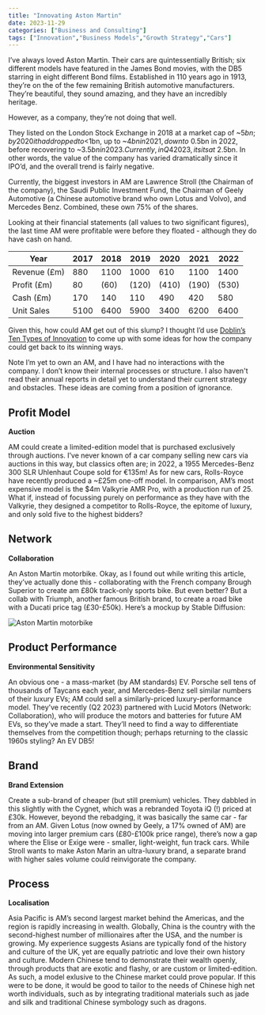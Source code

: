 ```yaml
---
title: "Innovating Aston Martin"
date: 2023-11-29
categories: ["Business and Consulting"]
tags: ["Innovation","Business Models","Growth Strategy","Cars"]
---
```

I’ve always loved Aston Martin. Their cars are quintessentially British; six different models have featured in the James Bond movies, with the DB5 starring in eight different Bond films. Established in 110 years ago in 1913, they’re on the of the few remaining British automotive manufacturers. They’re beautiful, they sound amazing, and they have an incredibly heritage.

However, as a company, they’re not doing that well.

They listed on the London Stock Exchange in 2018 at a market cap of ~$5bn; by 2020 it had dropped to <$1bn, up to ~$4bn in 2021, down to ~$0.5bn in 2022, before recovering to ~$3.5bn in 2023. Currently, in Q4 2023, it sits at ~$2.5bn. In other words, the value of the company has varied dramatically since it IPO’d, and the overall trend is fairly negative.

Currently, the biggest investors in AM are Lawrence Stroll (the Chairman of the company), the Saudi Public Investment Fund, the Chairman of Geely Automotive (a Chinese automotive brand who own Lotus and Volvo), and Mercedes Benz. Combined, these own 75% of the shares.

Looking at their financial statements (all values to two significant figures), the last time AM were profitable were before they floated - although they do have cash on hand.

| Year | 2017 | 2018 | 2019 | 2020 | 2021 | 2022 |
| --- | --- | --- | --- | --- | --- | --- |
| Revenue (£m) | 880 | 1100 | 1000 | 610 | 1100 | 1400 |
| Profit (£m) | 80 | (60) | (120) | (410) | (190) | (530) |
| Cash (£m) | 170 | 140 | 110 | 490 | 420 | 580 |
| Unit Sales | 5100 | 6400 | 5900 | 3400 | 6200 | 6400 |

Given this, how could AM get out of this slump? I thought I’d use [Doblin’s Ten Types of Innovation](https://www.jamesgibbins.com/posts/ten-types-of-innovation/) to come up with some ideas for how the company could get back to its winning ways.

Note I’m yet to own an AM, and I have had no interactions with the company. I don’t know their internal processes or structure. I also haven't read their annual reports in detail yet to understand their current strategy and obstacles. These ideas are coming from a position of ignorance.

## Profit Model

**Auction**

AM could create a limited-edition model that is purchased exclusively through auctions. I’ve never known of a car company selling new cars via auctions in this way, but classics often are; in 2022, a 1955 Mercedes-Benz 300 SLR Uhlenhaut Coupe sold for €135m! As for new cars, Rolls-Royce have recently produced a ~£25m one-off model. In comparison, AM’s most expensive model is the $4m Valkyrie AMR Pro, with a production run of 25. What if, instead of focussing purely on performance as they have with the Valkyrie, they designed a competitor to Rolls-Royce, the epitome of luxury, and only sold five to the highest bidders?

## Network

**Collaboration**

An Aston Martin motorbike. Okay, as I found out while writing this article, they’ve actually done this - collaborating with the French company Brough Superior to create am £80k track-only sports bike. But even better? But a collab with Triumph, another famous British brand, to create a road bike with a Ducati price tag (£30-£50k). Here’s a mockup by Stable Diffusion:

![Aston Martin motorbike](/images/old/innovating-aston-martin.png)

## Product Performance

**Environmental Sensitivity**

An obvious one - a mass-market (by AM standards) EV. Porsche sell tens of thousands of Taycans each year, and Mercedes-Benz sell similar numbers of their luxury EVs; AM could sell a similarly-priced luxury-performance model. They’ve recently (Q2 2023) partnered with Lucid Motors (Network: Collaboration), who will produce the motors and batteries for future AM EVs, so they’ve made a start. They’ll need to find a way to differentiate themselves from the competition though; perhaps returning to the classic 1960s styling? An EV DB5!

## Brand

**Brand Extension**

Create a sub-brand of cheaper (but still premium) vehicles. They dabbled in this slightly with the Cygnet, which was a rebranded Toyota iQ (!) priced at £30k. However, beyond the rebadging, it was basically the same car - far from an AM. Given Lotus (now owned by Geely, a 17% owned of AM) are moving into larger premium cars (£80-£100k price range), there’s now a gap where the Elise or Exige were - smaller, light-weight, fun track cars. While Stroll wants to make Aston Marin an ultra-luxury brand, a separate brand with higher sales volume could reinvigorate the company.

## Process

**Localisation**

Asia Pacific is AM’s second largest market behind the Americas, and the region is rapidly increasing in wealth. Globally, China is the country with the second-highest number of millionaires after the USA, and the number is growing. My experience suggests Asians are typically fond of the history and culture of the UK, yet are equally patriotic and love their own history and culture. Modern Chinese tend to demonstrate their wealth openly, through products that are exotic and flashy, or are custom or limited-edition. As such, a model exlusive to the Chinese market could prove popular. If this were to be done, it would be good to tailor to the needs of Chinese high net worth individuals, such as by integrating traditional materials such as jade and silk and traditional Chinese symbology such as dragons.